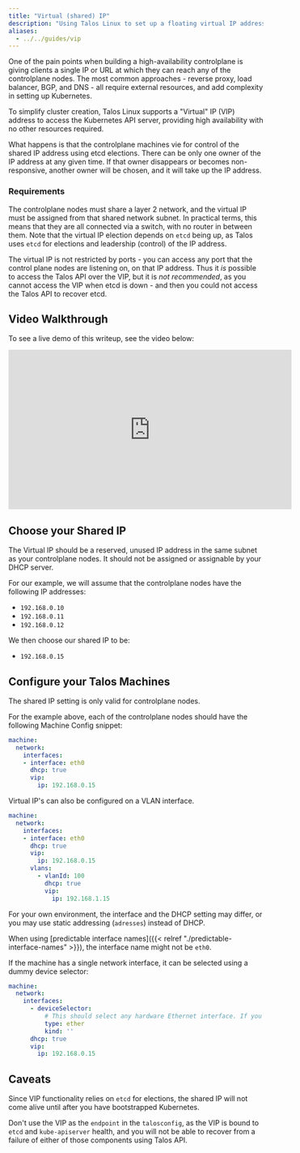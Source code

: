 ```yaml
---
title: "Virtual (shared) IP"
description: "Using Talos Linux to set up a floating virtual IP address for cluster access."
aliases:
  - ../../guides/vip
---
```


One of the pain points when building a high-availability controlplane
is giving clients a single IP or URL at which they can reach any of the controlplane nodes.
The most common approaches - reverse proxy, load
balancer, BGP, and DNS - all require external resources, and add complexity in setting up Kubernetes.

To simplify cluster creation, Talos Linux supports a "Virtual" IP (VIP) address to access the Kubernetes API server, providing high availability with no other resources required.

What happens is that the controlplane machines vie for control of the shared IP address using etcd elections.
There can be only one owner of the IP address at any given time.
If that owner disappears or becomes non-responsive, another owner will be chosen,
and it will take up the IP address.

### Requirements

The controlplane nodes must share a layer 2 network, and the virtual IP must be assigned from that shared network subnet.
In practical terms, this means that they are all connected via a switch, with no router in between them.
Note that the virtual IP election depends on `etcd` being up, as Talos uses `etcd` for elections and leadership (control) of the IP address.

The virtual IP is not restricted by ports - you can access any port that the control plane nodes are listening on, on that IP address.
Thus it *is* possible to access the Talos API over the VIP, but it is *not recommended*, as you cannot access the VIP when etcd is down - and then you could not access the Talos API to recover etcd.

## Video Walkthrough

To see a live demo of this writeup, see the video below:

<iframe width="560" height="315" src="https://www.youtube.com/embed/BfMGInHtFBc" frameborder="0" allow="accelerometer; autoplay; clipboard-write; encrypted-media; gyroscope; picture-in-picture" allowfullscreen></iframe>

## Choose your Shared IP

The Virtual IP should be a reserved, unused IP address in the same subnet as
your controlplane nodes.
It should not be assigned or assignable by your DHCP server.

For our example, we will assume that the controlplane nodes have the following
IP addresses:

- `192.168.0.10`
- `192.168.0.11`
- `192.168.0.12`

We then choose our shared IP to be:

- `192.168.0.15`

## Configure your Talos Machines

The shared IP setting is only valid for controlplane nodes.

For the example above, each of the controlplane nodes should have the following
Machine Config snippet:

```yaml
machine:
  network:
    interfaces:
    - interface: eth0
      dhcp: true
      vip:
        ip: 192.168.0.15
```

Virtual IP's can also be configured on a VLAN interface.

```yaml
machine:
  network:
    interfaces:
    - interface: eth0
      dhcp: true
      vip:
        ip: 192.168.0.15
      vlans:
        - vlanId: 100
          dhcp: true
          vip:
            ip: 192.168.1.15
```

For your own environment, the interface and the DHCP setting may differ, or you may
use static addressing (`adresses`) instead of DHCP.

When using [predictable interface names]({{< relref "./predictable-interface-names" >}}), the interface name might not be `eth0`.

If the machine has a single network interface, it can be selected using a dummy device selector:

```yaml
machine:
  network:
    interfaces:
      - deviceSelector:
          # This should select any hardware Ethernet interface. If you have just one, it will be selected.
          type: ether
          kind: ''
      dhcp: true
      vip:
        ip: 192.168.0.15
```

## Caveats

Since VIP functionality relies on `etcd` for elections, the shared IP will not come
alive until after you have bootstrapped Kubernetes.

Don't use the VIP as the `endpoint` in the `talosconfig`, as the VIP is bound to `etcd` and `kube-apiserver` health, and you will not be able to recover from a failure of either of those components using Talos API.
